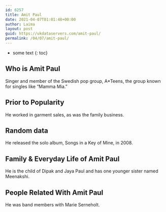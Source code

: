 ```yaml
---
id: 6257
title: Amit Paul
date: 2021-04-07T01:01:48+00:00
author: Laima
layout: post
guid: https://ukdataservers.com/amit-paul/
permalink: /04/07/amit-paul/
---
```


* some text
{: toc}


## Who is Amit Paul
                  
                  
                  
Singer and member of the Swedish pop group, A*Teens, the group known for singles like &#8220;Mamma Mia.&#8221;
                  
              
            
              
            
                
                
                
## Prior to Popularity
                  
                  
                  
He worked in garment sales, as was the family business.
                  
              
            
              
            
                
                
                
## Random data
                  
                  
                  
He released the solo album, Songs in a Key of Mine, in 2008.
                  
              
            
              
            
                
                
                
## Family & Everyday Life of Amit Paul
                  
                  
                  
He is the child of Dipak and Jaya Paul and has one younger sister named Meenakshi.
                  
              
            
              
            
                
                
                
## People Related With Amit Paul
                  
                  
                  
He was band members with Marie Serneholt.
                  
              
            
              
            
                
              
            
              
              
            
            
              
            
          
          
          